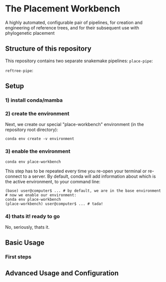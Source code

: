 # The Placement Workbench
A highly automated, configurable pair of pipelines, for creation and engineering of reference trees, and for their subsequent use with phylogenetic placement

## Structure of this repository
This repository contains two separate snakemake pipelines:
`place-pipe`:

`reftree-pipe`:

## Setup
### 1) install conda/mamba


### 2) create the environment
Next, we create our special "place-workbench" environment (in the  repository root directory):
```
conda env create -v environment
```
### 3) enable the environment
```
conda env place-workbench
```

This step has to be repeated every time you re-open your terminal or re-connect to a server. By default, conda will add information about which is the active environment, to your command line:
```
(base) user@computer$ ... # by default, we are in the base environment
# now we enable our environment:
conda env place-workbench
(place-workbench) user@computer$ ... # tada!
```

### 4) thats it! ready to go
No, seriously, thats it.

## Basic Usage

### First steps

## Advanced Usage and Configuration


